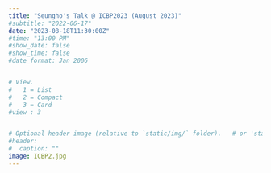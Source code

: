 ```yaml
---
title: "Seungho's Talk @ ICBP2023 (August 2023)"
#subtitle: "2022-06-17"
date: "2023-08-18T11:30:00Z"
#time: "13:00 PM"
#show_date: false
#show_time: false
#date_format: Jan 2006


# View.
#   1 = List
#   2 = Compact
#   3 = Card
#view : 3


# Optional header image (relative to `static/img/` folder).   # or 'static/media' folder ?
#header:
#  caption: ""
image: ICBP2.jpg
---
```



